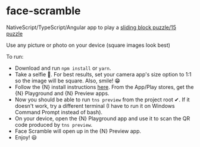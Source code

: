 # face-scramble
NativeScript/TypeScript/Angular app to play a [sliding block puzzle/15 puzzle](https://en.wikipedia.org/wiki/15_puzzle)

Use any picture or photo on your device (square images look best)

To run:

* Download and run `npm install` or `yarn`.
* Take a selfie 🤳.  For best results, set your camera app's size option to 1:1 so the image will be square.  Also, smile! 😁
* Follow the {N} install instructions [here](https://docs.nativescript.org/angular/start/quick-setup#quick-setup).  From the App/Play stores, get the {N} Playground and {N} Preview apps.
* Now you should be able to run `tns preview` from the project root ✔.  If it doesn't work, try a different terminal (I have to run it on Windows Command Prompt instead of bash).
* On your device, open the {N} Playground app and use it to scan the QR code produced by `tns preview`.
* Face Scramble will open up in the {N} Preview app.
* Enjoy! 😃

